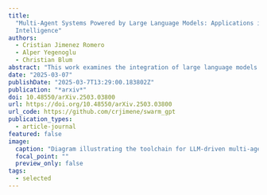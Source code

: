 ```yaml
---
title:
  "Multi-Agent Systems Powered by Large Language Models: Applications in Swarm
  Intelligence"
authors:
  - Cristian Jimenez Romero
  - Alper Yegenoglu
  - Christian Blum
abstract: "This work examines the integration of large language models (LLMs) into multi-agent simulations by replacing the hard-coded programs of agents with LLM-driven prompts. The proposed approach is showcased in the context of two examples of complex systems from the field of swarm intelligence: ant colony foraging and bird flocking. Central to this study is a toolchain that integrates LLMs with the NetLogo simulation platform, leveraging its Python extension to enable communication with GPT-4o via the OpenAI API. This toolchain facilitates prompt-driven behavior generation, allowing agents to respond adaptively to environmental data. For both example applications mentioned above, we employ both structured, rule-based prompts and autonomous, knowledge-driven prompts. Our work demonstrates how this toolchain enables LLMs to study self-organizing processes and induce emergent behaviors within multi-agent environments, paving the way for new approaches to exploring intelligent systems and modeling swarm intelligence inspired by natural phenomena."
date: "2025-03-07"
publishDate: "2025-03-7T13:29:00.183802Z"
publication: "*arxiv*"
doi: 10.48550/arXiv.2503.03800
url: https://doi.org/10.48550/arXiv.2503.03800
url_code: https://github.com/crjimene/swarm_gpt
publication_types:
  - article-journal
featured: false
image:
  caption: "Diagram illustrating the toolchain for LLM-driven multi-agent simulations, integrating NetLogo and GPT-4o via the Python extension and OpenAI API."
  focal_point: ""
  preview_only: false
tags:
  - selected
---
```


